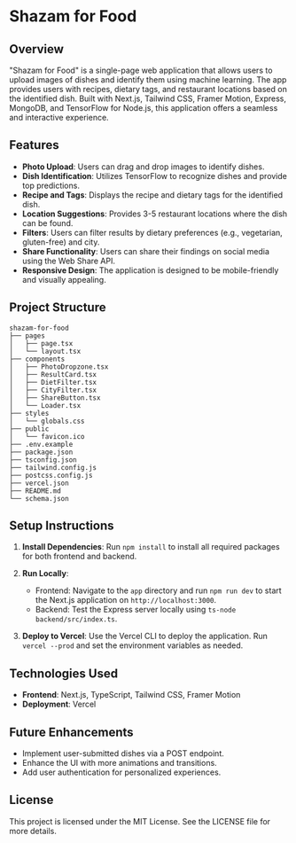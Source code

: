 # Shazam for Food

## Overview
"Shazam for Food" is a single-page web application that allows users to upload images of dishes and identify them using machine learning. The app provides users with recipes, dietary tags, and restaurant locations based on the identified dish. Built with Next.js, Tailwind CSS, Framer Motion, Express, MongoDB, and TensorFlow for Node.js, this application offers a seamless and interactive experience.

## Features
- **Photo Upload**: Users can drag and drop images to identify dishes.
- **Dish Identification**: Utilizes TensorFlow to recognize dishes and provide top predictions.
- **Recipe and Tags**: Displays the recipe and dietary tags for the identified dish.
- **Location Suggestions**: Provides 3-5 restaurant locations where the dish can be found.
- **Filters**: Users can filter results by dietary preferences (e.g., vegetarian, gluten-free) and city.
- **Share Functionality**: Users can share their findings on social media using the Web Share API.
- **Responsive Design**: The application is designed to be mobile-friendly and visually appealing.

## Project Structure
```
shazam-for-food
├── pages
│   ├── page.tsx
│   └── layout.tsx
├── components
│   ├── PhotoDropzone.tsx
│   ├── ResultCard.tsx
│   ├── DietFilter.tsx
│   ├── CityFilter.tsx
│   ├── ShareButton.tsx
│   └── Loader.tsx
├── styles
│   └── globals.css
├── public
│   └── favicon.ico
├── .env.example
├── package.json
├── tsconfig.json
├── tailwind.config.js
├── postcss.config.js
├── vercel.json
├── README.md
└── schema.json
```

## Setup Instructions

1. **Install Dependencies**: Run `npm install` to install all required packages for both frontend and backend.

2. **Run Locally**:
   - Frontend: Navigate to the `app` directory and run `npm run dev` to start the Next.js application on `http://localhost:3000`.
   - Backend: Test the Express server locally using `ts-node backend/src/index.ts`.
5. **Deploy to Vercel**: Use the Vercel CLI to deploy the application. Run `vercel --prod` and set the environment variables as needed.

## Technologies Used
- **Frontend**: Next.js, TypeScript, Tailwind CSS, Framer Motion
- **Deployment**: Vercel

## Future Enhancements
- Implement user-submitted dishes via a POST endpoint.
- Enhance the UI with more animations and transitions.
- Add user authentication for personalized experiences.

## License
This project is licensed under the MIT License. See the LICENSE file for more details.